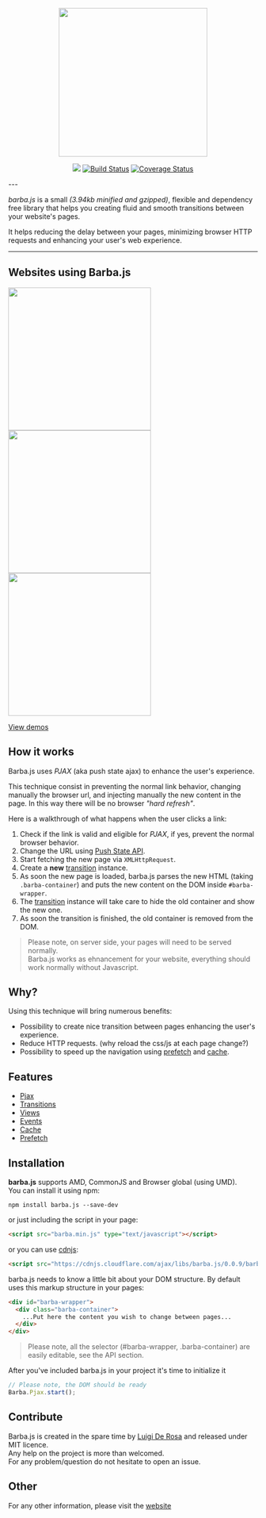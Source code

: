 <p align="center"><a href="http://barbajs.org" target="_blank"><img width="300" src="http://barbajs.org/images/logo.svg"></a></p>

<p align="center">
<a href="https://gitter.im/luruke/barba.js"><img src="https://badges.gitter.im/luruke/barba.js.svg" /></a>
<a href='https://travis-ci.org/luruke/barba.js'><img src='https://travis-ci.org/luruke/barba.js.svg?branch=master' alt='Build Status' /></a>
<a href='https://coveralls.io/github/luruke/barba.js?branch=master'><img src='https://coveralls.io/repos/github/luruke/barba.js/badge.svg?branch=master' alt='Coverage Status' /></a>
</p>
---

*barba.js* is a small *(3.94kb minified and gzipped)*, flexible and dependency free library that helps you creating fluid and smooth transitions between your website's pages.

It helps reducing the delay between your pages, minimizing browser HTTP requests and enhancing your user's web experience.

---
## Websites using Barba.js
<a href="https://www.stanleystella.com" target="_blank"><img src="http://v18.imgup.net/ezgif-2010437e.gif" width="288"></a>
<a href="http://www.poigneedemainvirile.com" target="_blank"><img src="http://u43.imgup.net/ezgif-324794c0.gif" width="288"></a>
<a href="http://www.budidiokojinedostaje.hr" target="_blank"><img src="http://k77.imgup.net/ezgif-1820c351.gif" width="288"></a>

[View demos](http://barbajs.org/demos.html)

## How it works

Barba.js uses *PJAX* (aka push state ajax) to enhance the user's experience.

This technique consist in preventing the normal link behavior, changing manually the browser url, and injecting manually the new content in the page. In this way there will be no browser *"hard refresh"*.

Here is a walkthrough of what happens when the user clicks a link:

1.  Check if the link is valid and eligible for *PJAX*, if yes, prevent the normal browser behavior.
2.  Change the URL using [Push State API](https://developer.mozilla.org/en-US/docs/Web/API/History/pushState).
3.  Start fetching the new page via `XMLHttpRequest`.
4.  Create a **new** [transition](http://barbajs.org/transition.html) instance.
5.  As soon the new page is loaded, barba.js parses the new HTML (taking `.barba-container`) and puts the new content on the DOM inside `#barba-wrapper`.
6.  The [transition](http://barbajs.org/transition.html) instance will take care to hide the old container and show the new one.
7.  As soon the transition is finished, the old container is removed from the DOM.

> Please note, on server side, your pages will need to be served normally.   
> Barba.js works as ehnancement for your website, everything should work normally without Javascript.

## Why?

Using this technique will bring numerous benefits:

*   Possibility to create nice transition between pages enhancing the user's experience.
*   Reduce HTTP requests. (why reload the css/js at each page change?)
*   Possibility to speed up the navigation using [prefetch](http://barbajs.org/prefetch.html) and [cache](http://barbajs.org/cache.html).

## Features

- [Pjax](http://barbajs.org/how-it-works.html)
- [Transitions](http://barbajs.org/transition.html)
- [Views](http://barbajs.org/views.html)
- [Events](http://barbajs.org/events.html)
- [Cache](http://barbajs.org/cache.html)
- [Prefetch](http://barbajs.org/prefetch.html)

## Installation

**barba.js** supports AMD, CommonJS and Browser global (using UMD).   
You can install it using npm:   
```
npm install barba.js --save-dev
```
or just including the script in your page:   
```html
<script src="barba.min.js" type="text/javascript"></script>
```
or you can use [cdnjs](https://cdnjs.com/libraries/barba.js):   
```html
<script src="https://cdnjs.cloudflare.com/ajax/libs/barba.js/0.0.9/barba.min.js" type="text/javascript"></script>
```

barba.js needs to know a little bit about your DOM structure. By default uses this markup structure in your pages:

```html
<div id="barba-wrapper">
  <div class="barba-container">
    ...Put here the content you wish to change between pages...
  </div>
</div>
```

> Please note, all the selector (#barba-wrapper, .barba-container) are easily editable, see the API section.

After you've included barba.js in your project it's time to initialize it

```javascript
// Please note, the DOM should be ready
Barba.Pjax.start();
```
## Contribute

Barba.js is created in the spare time by [Luigi De Rosa](https://twitter.com/luruke) and released under MIT licence.  
Any help on the project is more than welcomed.  
For any problem/question do not hesitate to open an issue.  

## Other

For any other information, please visit the [website](http://barbajs.org)
